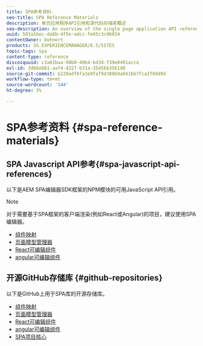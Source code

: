 ```yaml
---
title: SPA参考资料
seo-title: SPA Reference Materials
description: 单页应用程序API引用和源代码存储库概述
seo-description: An overview of the single page application API references and source code repositories
uuid: 503a1bec-da8b-4f5e-adcc-fe65c3c96034
contentOwner: bohnert
products: SG_EXPERIENCEMANAGER/6.5/SITES
topic-tags: spa
content-type: reference
discoiquuid: c3a81baa-98b0-40b4-bd34-f39e8491acca
exl-id: 3d66e861-aaf4-4227-b31a-3545bb3561d0
source-git-commit: b220adf6fa3e9faf94389b9a9416b7fca2f89d9d
workflow-type: tm+mt
source-wordcount: '144'
ht-degree: 3%

---
```


# SPA参考资料 {#spa-reference-materials}

## SPA Javascript API参考{#spa-javascript-api-references}

以下是AEM SPA编辑器SDK框架的NPM模块的可用JavaScript API引用。

>[!NOTE]
>
>对于需要基于SPA框架的客户端渲染(例如React或Angular)的项目，建议使用SPA编辑器。

* [组件映射](https://www.npmjs.com/package/@adobe/aem-spa-component-mapping)
* [页面模型管理器](https://www.npmjs.com/package/@adobe/aem-spa-model-manager)
* [React可编辑组件](https://www.npmjs.com/package/@adobe/aem-react-editable-components)
* [angular可编辑组件](https://www.npmjs.com/package/@adobe/aem-angular-editable-components)

## 开源GitHub存储库 {#github-repositories}

以下是GitHub上用于SPA库的开源存储库。

* [组件映射](https://github.com/adobe/aem-spa-component-mapping)
* [页面模型管理器](https://github.com/adobe/aem-spa-page-model-manager)
* [React可编辑组件](https://github.com/adobe/aem-react-editable-components)
* [angular可编辑组件](https://github.com/adobe/aem-angular-editable-components)
* [SPA项目核心](https://github.com/adobe/aem-spa-project-core)

